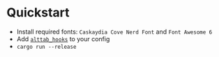 # Quickstart

- Install required fonts: `Caskaydia Cove Nerd Font` and `Font Awesome 6`
- Add [`alttab_hooks`](https://github.com/ervinpopescu/dots/blob/lenovo/configs/.config/qtile-wl/modules/hooks/alt_tab.py) to your config
- `cargo run --release`
